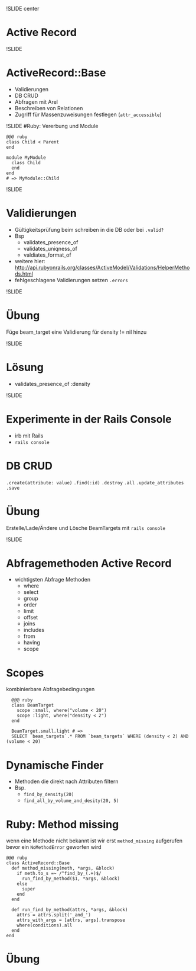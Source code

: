 !SLIDE center
# Active Record

!SLIDE
# ActiveRecord::Base
  * Validierungen
  * DB CRUD
  * Abfragen mit Arel
  * Beschreiben von Relationen
  * Zugriff für Massenzuweisungen festlegen (`attr_accessible`)

!SLIDE
#Ruby: Vererbung und Module
    
    @@@ ruby
    class Child < Parent
    end
    
    module MyModule
      class Child
      end
    end
    # => MyModule::Child
      
!SLIDE
# Validierungen
  * Gültigkeitsprüfung beim schreiben in die DB oder bei `.valid?`
  * Bsp
    * validates_presence_of
    * validates_uniqness_of
    * valdiates_format_of
  * weitere hier: http://api.rubyonrails.org/classes/ActiveModel/Validations/HelperMethods.html
  * fehlgeschlagene Validierungen setzen `.errors`

!SLIDE
# Übung
Füge beam_target eine Validierung für density != nil hinzu

!SLIDE
# Lösung
  * validates_presence_of :density

!SLIDE
# Experimente in der Rails Console
  * irb mit Rails
  * `rails console`

# DB CRUD
  `.create(attribute: value)`
  `.find(:id)`
  `.destroy`
  `.all`
  `.update_attributes`
  `.save`
  
# Übung
  Erstelle/Lade/Ändere und Lösche BeamTargets mit `rails console`

!SLIDE
# Abfragemethoden Active Record
  * wichtigsten Abfrage Methoden
    * where
    * select
    * group
    * order
    * limit
    * offset
    * joins
    * includes
    * from
    * having
    * scope

<!SLIDE smaller>
# Scopes

kombinierbare Abfragebedingungen

      @@@ ruby
      class BeamTarget
        scope :small, where("volume < 20")
        scope :light, where("density < 2")
      end

      BeamTarget.small.light # => 
      SELECT `beam_targets`.* FROM `beam_targets` WHERE (density < 2) AND (volume < 20)
  

<!SLIDE>
# Dynamische Finder
  * Methoden die direkt nach Attributen filtern
  * Bsp.
    * `find_by_density(20)`
    * `find_all_by_volume_and_desity(20, 5)`
  
<!SLIDE smaller>
# Ruby: Method missing
wenn eine Methode nicht bekannt ist wir erst `method_missing` aufgerufen bevor ein `NoMethodError` geworfen wird

    @@@ ruby
    class ActiveRecord::Base
      def method_missing(meth, *args, &block)
        if meth.to_s =~ /^find_by_(.+)$/
          run_find_by_method($1, *args, &block)
        else
          super
        end
      end

      def run_find_by_method(attrs, *args, &block)
        attrs = attrs.split('_and_')
        attrs_with_args = [attrs, args].transpose
        where(conditions).all
      end
    end
  
# Übung 

    

